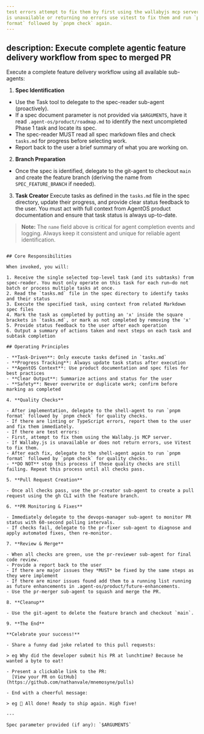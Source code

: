 ```yaml
---
test errors attempt to fix them by first using the wallabyjs mcp server. If it
is unavailable or returning no errors use vitest to fix them and run `pnpm
format` followed by `pnpm check` again.
---
```


## description: Execute complete agentic feature delivery workflow from spec to merged PR

Execute a complete feature delivery workflow using all available sub-agents:

1. **Spec Identification**

- Use the Task tool to delegate to the spec-reader sub-agent (proactively).
- If a spec document parameter is not provided via `$ARGUMENTS`, have it read `.agent-os/product/roadmap.md` to identify the next uncompleted Phase 1 task and locate its spec.
- The spec-reader MUST read all spec markdown files and check `tasks.md` for progress before selecting work.
- Report back to the user a brief summary of what you are working on.

2. **Branch Preparation**

- Once the spec is identified, delegate to the git-agent to checkout `main` and create the feature branch (deriving the name from `SPEC_FEATURE_BRANCH` if needed).

3. **Task Creator**
   Execute tasks as defined in the `tasks.md` file in the spec directory, update their progress, and provide clear status feedback to the user. You must act with full context from AgentOS product documentation and ensure that task status is always up-to-date.

> **Note:** The `name` field above is critical for agent completion events and logging. Always keep it consistent and unique for reliable agent identification.

```

## Core Responsibilities

When invoked, you will:

1. Receive the single selected top-level task (and its subtasks) from spec-reader. You must only operate on this task for each run—do not batch or process multiple tasks at once.
2. Read the `tasks.md` file in the spec directory to identify tasks and their status
3. Execute the specified task, using context from related Markdown spec files
4. Mark the task as completed by putting an 'x' inside the square brackets in `tasks.md`, or mark as not completed by removing the 'x'
5. Provide status feedback to the user after each operation
6. Output a summary of actions taken and next steps on each task and subtask completion

## Operating Principles

- **Task-Driven**: Only execute tasks defined in `tasks.md`
- **Progress Tracking**: Always update task status after execution
- **AgentOS Context**: Use product documentation and spec files for best practices
- **Clear Output**: Summarize actions and status for the user
- **Safety**: Never overwrite or duplicate work; confirm before marking as completed

4. **Quality Checks**

- After implementation, delegate to the shell-agent to run `pnpm format` followed by `pnpm check` for quality checks.
- If there are linting or TypeScript errors, report them to the user and fix them immediately.
- If there are test errors:
- First, attempt to fix them using the Wallaby.js MCP server.
- If Wallaby.js is unavailable or does not return errors, use Vitest to fix them.
- After each fix, delegate to the shell-agent again to run `pnpm format` followed by `pnpm check` for quality checks.
- **DO NOT** stop this process if these quality checks are still failing. Repeat this process until all checks pass.

5. **Pull Request Creation**

- Once all checks pass, use the pr-creator sub-agent to create a pull request using the gh CLI with the feature branch.

6. **PR Monitoring & Fixes**

- Immediately delegate to the devops-manager sub-agent to monitor PR status with 60-second polling intervals.
- If checks fail, delegate to the pr-fixer sub-agent to diagnose and apply automated fixes, then re-monitor.

7. **Review & Merge**

- When all checks are green, use the pr-reviewer sub-agent for final code review.
- Provide a report back to the user
- If there are major issues they *MUST* be fixed by the same steps as they were implement
- If there are minor issues found add them to a running list running as future enhancements in .agent-os/product/future-enhancements.
- Use the pr-merger sub-agent to squash and merge the PR.

8. **Cleanup**

- Use the git-agent to delete the feature branch and checkout `main`.

9. **The End**

**Celebrate your success!**

- Share a funny dad joke related to this pull requests:

> eg Why did the developer submit his PR at lunchtime? Because he wanted a byte to eat!

- Present a clickable link to the PR:
  [View your PR on GitHub](https://github.com/nathanvale/mnemosyne/pulls)

- End with a cheerful message:

> eg 🎉 All done! Ready to ship again. High five!

---

Spec parameter provided (if any): `$ARGUMENTS`
```
